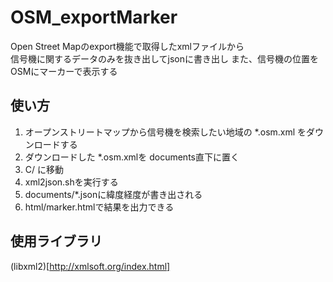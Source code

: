 # OSM_exportMarker

Open Street Mapのexport機能で取得したxmlファイルから  
信号機に関するデータのみを抜き出してjsonに書き出し
また、信号機の位置をOSMにマーカーで表示する

## 使い方

1. オープンストリートマップから信号機を検索したい地域の *.osm.xml をダウンロードする  
2. ダウンロードした *.osm.xmlを documents直下に置く  
3. C/ に移動  
4. xml2json.shを実行する  
5. documents/*.jsonに緯度経度が書き出される
6. html/marker.htmlで結果を出力できる  

## 使用ライブラリ

(libxml2)[http://xmlsoft.org/index.html]
